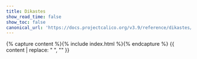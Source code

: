 ```yaml
---
title: Dikastes
show_read_time: false
show_toc: false
canonical_url: 'https://docs.projectcalico.org/v3.9/reference/dikastes/index'
---
```

{% capture content %}{% include index.html %}{% endcapture %}
{{ content | replace: "    ", "" }}
